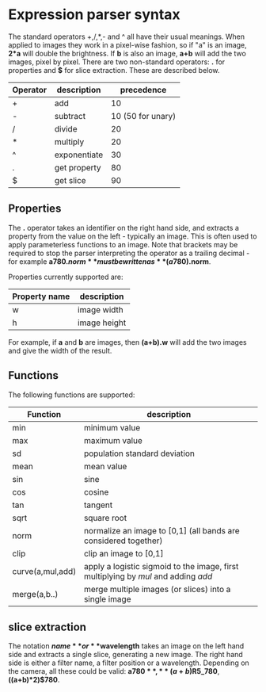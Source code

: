 # Expression parser syntax

The standard operators +,/,\*,- and ^ all have their usual meanings. When applied to images they work in
a pixel-wise fashion, so if "a" is an image, **2\*a** will double the brightness. If **b** is also an image,
**a+b** will add the two images, pixel by pixel. There are two non-standard operators: **.** for properties
and **$** for slice extraction. These are described below.

Operator | description | precedence 
-------- | ----------- | ----------
\+ | add | 10
\- | subtract | 10 (50 for unary)
/ | divide | 20
\* | multiply | 20
^ | exponentiate | 30
. | get property | 80
$ | get slice | 90

## Properties

The **.** operator takes an identifier on the right hand side, and extracts a property from the value on
the left - typically an image. This is often used to apply parameterless functions to an image.
Note that brackets may be required to stop the parser interpreting the operator as a trailing
decimal - for example **a$780.norm** must be written as **(a$780).norm**.

Properties currently supported are:

Property name | description
--------------| -------
w | image width
h | image height


For example, if **a** and **b** are images, then **(a+b).w** will add the two images and give the
width of the result. 

## Functions

The following functions are supported:

Function | description
-------- | -----------
min | minimum value
max | maximum value
sd | population standard deviation
mean | mean value
sin | sine
cos | cosine
tan | tangent
sqrt | square root 
norm | normalize an image to [0,1] (all bands are considered together)
clip | clip an image to [0,1]
curve(a,mul,add) | apply a logistic sigmoid to the image, first multiplying by *mul* and adding *add*
merge(a,b..) | merge multiple images (or slices) into a single image


## slice extraction

The notation **$name** or **$wavelength** takes an image on the left hand side and extracts a single
slice, generating a new image. The right hand side is either a filter name, a filter position or a wavelength.
Depending on the camera, all these could be valid: **a$780**, **(a+b)$R5_780**, **((a+b)\*2)$780**.


